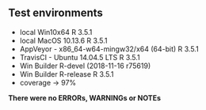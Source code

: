 ## Test environments
* local Win10x64 R 3.5.1
* local MacOS 10.13.6 R 3.5.1
* AppVeyor - x86_64-w64-mingw32/x64 (64-bit) R 3.5.1 
* TravisCI - Ubuntu 14.04.5 LTS R 3.5.1 
* Win Builder R-devel (2018-11-16 r75619)
* Win Builder R-release R 3.5.1
* coverage -> 97%

**There were no ERRORs, WARNINGs or NOTEs**
